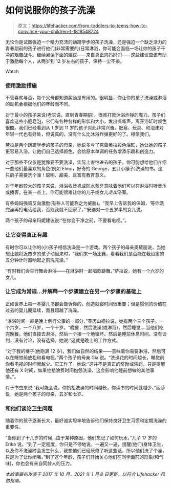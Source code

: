 # 如何说服你的孩子洗澡

> 原文：<https://lifehacker.com/from-toddlers-to-teens-how-to-convince-your-children-t-1818548724>

无论你是试图强迫一个精力充沛的蹒跚学步的孩子洗澡，还是强迫一个缺乏活力的青春期前的孩子进行他们(非常需要的)日常淋浴，你可能会面临一场让你的孩子干净的艰苦战斗。继续阅读下面的建议——来自真正的妈妈们——这些建议应该有助于激励每个人，从两岁到 12 岁左右的孩子，保持一尘不染。

Watch

### **使用激励措施**

不管喜欢与否，每个父母都知道奖励是有用的。很明显，你让你的孩子洗澡或淋浴的动机会根据他们的年龄而不同。

对于最小的孩子来说(老实说，直到青春期前)，很难打败沐浴炸弹的魔力。孩子们喜欢这些小肥皂泡，它们有各种各样的形状和大小，发出嘶嘶声，离开浴缸时颜色很酷。我们已经看到从 1 岁到 11 岁的孩子对此非常兴奋。肥皂、玩具、和泡沫对年轻一代也有好处，但说真的，没有什么比沐浴炸弹更好的了。相信我们。

劳拉是两个蹒跚学步的孩子的母亲，她说多亏了克雷奥拉彩色浴缸，她让她的孩子更容易入浴。让他们自己选择颜色，会给原本单调的任务增添乐趣和创造力。

对于那些不仅仅是犹豫要不要洗澡，实际上害怕进去的孩子，你可能想给他们介绍一些他们最喜欢的角色(例如 Elmo，好奇的 George，五只小猴子)洗澡的书。这只鸽子需要洗个澡！聪明、甜美、且富有教育意义。

对于年龄较大的孩子来说，淋浴收音机或防水蓝牙意味着他们可以在淋浴时听音乐或播客。在某一点上，你可能很难让你的儿子或女儿*走出*浴室。

有些妈妈强调反向激励(有些人可能称之为威胁)。“我早上告诉我的保姆，‘等你洗完澡再打电话给我，否则我就不回家了，’”安迪对一个五岁半的女儿说。

两个孩子的母亲玛妮建议说:“在你变干净之前，不要看电视。”。

### **让它变得真正有趣**

有时你可以让你的(小)孩子相信洗澡是一个游戏。两个孩子的母亲奥黛丽说，当她想让她将近四岁的孩子动起来时，“我们来一场比赛，看看我们是否能在我设定的五分钟计时器响起之前洗完澡。”

“有时我们会举行舞会淋浴——在淋浴时一起唱歌跳舞，”萨拉说，她有一个六岁的女儿。

### **让它成为常规…并解释一个步骤建立在另一个步骤的基础上**

正如世界上每一本婴儿书都会告诉你的，创造就寝时间很重要；但是惯例的价值在过去的婴儿期延续，而且超越了洗澡。

“淋浴时间一直是晚上例行公事的一部分，”亚历山德拉说，她有两个三个孩子，一个六岁，一个八岁，一个十岁。“晚餐，然后洗澡(或淋浴)，然后睡觉....当他们吃完晚餐，他们直接去淋浴，然后一个接一个地循环。然后是睡前休息时间。没有谈判，没有讨论，没有选择。她说:“这就是晚上的工作方式。

“对于我的继子(他刚满 12 岁)，我们做自然的结果——意味着你需要淋浴，然后可以在睡觉前放松和看电视，”两个孩子的母亲 Gia 说。“洗澡花的时间越长，睡觉前你看电视的时间就越少。它工作了。她说:“这并不是真正的奖励或惩罚，只是提醒他还有 X 时间，如果他想浪费时间抱怨洗澡，这会影响他睡前想做的其他事情。”。

对于书虫来说:“我可能会说，你抗拒洗澡的时间越长，你读书的时间就越少，”丽莎说，她是两个孩子的母亲，五岁和七岁。

### **和他们谈论卫生问题**

随着你的孩子逐渐长大，最好诚实坦率地告诉他们保持良好卫生习惯和定期洗澡的重要性。

“当你到了十几岁的时候...由于某种原因，他们忘记了如何玩水，”儿子 17 岁的 Erika 说。“到了一定程度，你只是不停地说，一遍又一遍，提醒(他们)身体卫生，以及你不洗澡时会发生什么，我想他们已经厌倦了听这些话，所以他们洗了个澡，只是为了让你闭嘴。”到了这个年龄，孩子们开始关心他们在同学面前的形象(和气味)，你也会有来自同龄人的压力。

*本故事最初发表于 2017 年 10 月，2021 年 1 月 8 日更新，以符合 Lifehacker 风格指南。*